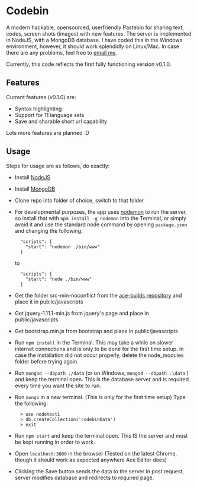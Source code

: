 Codebin
=======

A modern hackable, opensourced, userfriendly Pastebin for sharing text, codes, screen shots (images) with new features. The server is implemented in NodeJS, with a MongoDB database. I have coded this in the Windows environment, however, it should work splendidly on Linux/Mac. In case there are any problems, feel free to [email me](mailto:mindstormer619@gmail.com).

Currently, this code reflects the first fully functioning version v0.1.0.

Features
--------

Current features (v0.1.0) are:

- Syntax highlighting
- Support for 11 language sets
- Save and sharable short url capability

Lots more features are planned :D


Usage
-----

Steps for usage are as follows, do exactly:

- Install [NodeJS](http://nodejs.org/)
- Install [MongoDB](https://www.mongodb.org/)
- Clone repo into folder of choice, switch to that folder
- For developmental purposes, the app uses [nodemon](https://github.com/remy/nodemon) to run the server, so install that with `npm install -g nodemon` into the Terminal, or simply avoid it and use the standard node command by opening `package.json` and changing the following:

		"scripts": {
		  "start": "nodemon ./bin/www"
		}
	
	to
	
		"scripts": {
		  "start": "node ./bin/www"
		}
		
- Get the folder src-min-noconflict from the [ace-builds repository](https://github.com/ajaxorg/ace-builds/) and place it in public/javascripts
- Get jquery-1.11.1-min.js from jquery's page and place in public/javascripts
- Get bootstrap.min.js from bootstrap and place in public/javascripts
- Run `npm install` in the Terminal. This may take a while on slower internet connections and is only to be done for the first time setup. In case the installation did not occur properly, delete the node_modules folder before trying again.
- Run `mongod --dbpath ./data` (or on Windows, `mongod --dbpath .\data` ) and keep the terminal open. This is the database server and is required every time you want the site to run.
- Run `mongo` in a new terminal. (This is only for the first time setup) Type the following:

		> use nodetest1
		> db.createCollection('codebinData')
		> exit
		
- Run `npm start` and keep the terminal open. This IS the server and must be kept running in order to work.
- Open `localhost:3000` in the browser (Tested on the latest Chrome, though it should work as expected anywhere Ace Editor does)
- Clicking the Save button sends the data to the server in post request, server modifies database and redirects to required page.
